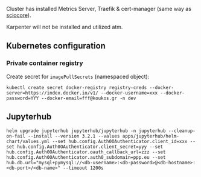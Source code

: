 Cluster has installed Metrics Server, Traefik & cert-manager (same way as [sciocore](https://bitbucket.org/sciocore/sciocore-eks-configs/src/main/)).

Karpenter will not be installed and utilized atm.

## Kubernetes configuration

### Private container registry

Create secret for `imagePullSecrets` (namespaced object): 

`kubectl create secret docker-registry registry-creds --docker-server=https://index.docker.io/v1/ --docker-username=xxx --docker-password=YYY --docker-email=fff@koukos.gr -n dev`

## Jupyterhub

`helm upgrade jupyterhub jupyterhub/jupyterhub -n jupyterhub --cleanup-on-fail --install --version 3.2.1 --values apps/jupyterhub/helm-chart/values.yml --set hub.config.Auth0OAuthenticator.client_id=xxx --set hub.config.Auth0OAuthenticator.client_secret=yyy --set hub.config.Auth0OAuthenticator.oauth_callback_url=zzz --set hub.config.Auth0OAuthenticator.auth0_subdomain=ppp.eu --set hub.db.url="mysql+pymysql://<db-username>:<db-password>@<db-hostname>:<db-port>/<db-name>" --timeout 1200s`